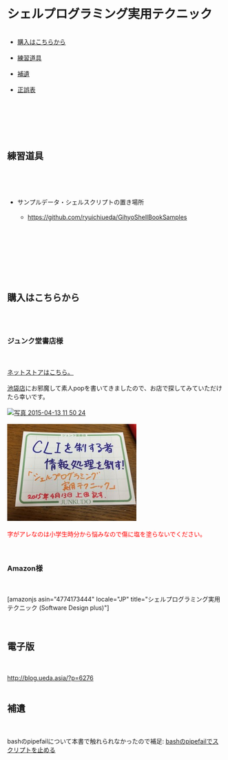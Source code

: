 # シェルプログラミング実用テクニック
<ul><br />
 <li><a href="#purchase">購入はこちらから</a></li><br />
 <li><a href="#practice">練習道具</a></li><br />
 <li><a href="#supplement">補遺</a></li><br />
 <li><a href="https://blog.ueda.asia/?page_id=6295" target="_blank">正誤表</a></li><br />
<br />
</ul><br />
<br />
<br />
<h2 id="practice">練習道具</h2><br />
<br />
<ul><br />
 <li>サンプルデータ・シェルスクリプトの置き場所<br />
 <ul><br />
 <li><a href="https://github.com/ryuichiueda/GihyoShellBookSamples">https://github.com/ryuichiueda/GihyoShellBookSamples</a></li><br />
 </ul><br />
 </li><br />
<br />
</ul><br />
<br />
<br />
<h2 id="purchase">購入はこちらから</h2><br />
<br />
<h3>ジュンク堂書店様</h3><br />
<br />
<a href="http://www.junkudo.co.jp/mj/products/list.php?zssearch_genre=&search_2=1&search_1=0&search_text=%E4%B8%8A%E7%94%B0%E9%9A%86%E4%B8%80">ネットストアはこちら。</a><br />
<br />
<a href="http://www.junkudo.co.jp/mj/store/store_detail.php?store_id=1" target="_blank">池袋店</a>にお邪魔して素人popを書いてきましたので、お店で探してみていただけたら幸いです。<br />
<br />
<a href="-2015-04-13-11-50-24-e1428917126756.jpg"><img src="-2015-04-13-11-50-24-e1428917126756-225x300.jpg" alt="写真 2015-04-13 11 50 24" width="225" height="300" class="aligncenter size-medium wp-image-5794" /></a><br />
<br />
<a href="写真-2015-04-13-11-50-55.jpg"><img src="写真-2015-04-13-11-50-55-300x225.jpg" alt="写真 2015-04-13 11 50 55" width="300" height="225" class="aligncenter size-medium wp-image-5795" /></a><br />
<br />
<span style="color:red">字がアレなのは小学生時分から悩みなので傷に塩を塗らないでください。</span><br />
<br />
<br />
<h3>Amazon様</h3><br />
<br />
[amazonjs asin="4774173444" locale="JP" title="シェルプログラミング実用テクニック (Software Design plus)"]<br />
<br />
<br />
<h2>電子版</h2><br />
<br />
<a href="http://blog.ueda.asia/?p=6276">http://blog.ueda.asia/?p=6276</a><br />
<br />
<h2 id="#suppriment">補遺</h2><br />
<br />
bashのpipefailについて本書で触れられなかったので補足: <a href="http://blog.ueda.asia/?p=5953" title="bashのpipefailで確実にスクリプトを止める">bashのpipefailでスクリプトを止める</a>
